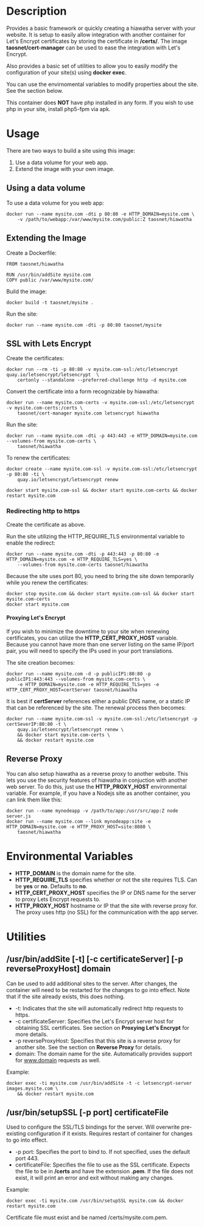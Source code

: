 # Description

Provides a basic framework or quickly creating a hiawatha server with your website. It is setup to easily allow integration with another container for Let's Encrypt certificates by storing the certificate in **/certs/**. The image **taosnet/cert-manager** can be used to ease the integration with Let's Encrypt.

Also provides a basic set of utilities to allow you to easily modify the configuration of your site(s) using **docker exec**.

You can use the envirnomental variables to modify properties about the site. See the section below.

This container does **NOT** have php installed in any form. If you wish to use php in your site, install php5-fpm via apk. 

# Usage

There are two ways to build a site using this image:

  1. Use a data volume for your web app.
  1. Extend the image with your own image.

## Using a data volume

To use a data volume for you web app:
```
docker run --name mysite.com -dti p 80:80 -e HTTP_DOMAIN=mysite.com \
    -v /path/to/webapp:/var/www/mysite.com/public:Z taosnet/hiawatha
```

## Extending the Image

Create a Dockerfile:

```
FROM taosnet/hiawatha

RUN /usr/bin/addSite mysite.com
COPY public /var/www/mysite.com/
```
Build the image:
```
docker build -t taosnet/mysite .
```

Run the site:

```
docker run --name mysite.com -dti -p 80:80 taosnet/mysite
```

## SSL with Lets Encrypt

Create the certificates:

```
docker run --rm -ti -p 80:80 -v mysite.com-ssl:/etc/letsencrypt quay.io/letsencrypt/letsencrypt  \
    certonly --standalone --preferred-challenge http -d mysite.com
```

Convert the certificate into a form recognizable by hiawatha:
```
docker run --name mysite.com-certs -v mysite.com-ssl:/etc/letsencrypt -v mysite.com-certs:/certs \
    taosnet/cert-manager mysite.com letsencrypt hiawatha
```

Run the site:

```
docker run --name mysite.com -dti -p 443:443 -e HTTP_DOMAIN=mysite.com --volumes-from mysite.com-certs \
    taosnet/hiawatha
```

To renew the certificates:

```
docker create --name mysite.com-ssl -v mysite.com-ssl:/etc/letsencrypt -p 80:80 -ti \
    quay.io/letsencrypt/letsencrypt renew

docker start mysite.com-ssl && docker start mysite.com-certs && docker restart mysite.com
```

### Redirecting http to https

Create the certificate as above.

Run the site utilizing the HTTP_REQUIRE_TLS environmental variable to enable the redirect:

```
docker run --name mysite.com -dti -p 443:443 -p 80:80 -e HTTP_DOMAIN=mysite.com -e HTTP_REQUIRE_TLS=yes \
    --volumes-from mysite.com-certs taosnet/hiawatha
```

Because the site uses port 80, you need to bring the site down temporarily while you renew the certificates:

```
docker stop mysite.com && docker start mysite.com-ssl && docker start mysite.com-certs
docker start mysite.com
```

#### Proxying Let's Encrypt

If you wish to minimize the downtime to your site when renewing certificates, you can utilize the **HTTP_CERT_PROXY_HOST** variable. Because you cannot have more than one server listing on the same IP/port pair, you will need to specify the IPs used in your port translations.

The site creation becomes:
```
docker run --name mysite.com -d -p publicIP1:80:80 -p publicIP1:443:443 --volumes-from mysite.com-certs \
    -e HTTP_DOMAIN=mysite.com -e HTTP_REQUIRE_TLS=yes -e HTTP_CERT_PROXY_HOST=certServer taosnet/hiawatha
```
It is best if **certServer** references either a public DNS name, or a static IP that can be referenced by the site. The renewal process then becomes:
```
docker run --name mysite.com-ssl -v mysite.com-ssl:/etc/letsencrypt -p certSeverIP:80:80 -t \
    quay.io/letsencrypt/letsencrypt renew \
    && docker start mysite.com-certs \
    && docker restart mysite.com
```

## Reverse Proxy

You can also setup hiawatha as a reverse proxy to another website. This lets you use the security features of hiawatha in conjuction with another web server. To do this, just use the **HTTP_PROXY_HOST** environmental variable. For example, if you have a Nodejs site as another container, you can link them like this:
```
docker run --name mynodeapp -v /path/to/app:/usr/src/app:Z node server.js
docker run --name mysite.com --link mynodeapp:site -e HTTP_DOMAIN=mysite.com -e HTTP_PROXY_HOST=site:8080 \
    taosnet/hiawatha
```

# Environmental Variables

  * **HTTP_DOMAIN** is the domain name for the site.
  * **HTTP_REQUIRE_TLS** specifies whether or not the site requires TLS. Can be **yes** or **no**. Defaults to **no**.
  * **HTTP_CERT_PROXY_HOST** specifies the IP or DNS name for the server to proxy Lets Encrypt requests to.
  * **HTTP_PROXY_HOST** hostname or IP that the site with reverse proxy for. The proxy uses http (no SSL) for the communication with the app server.

# Utilities

## /usr/bin/addSite [-t] [-c certificateServer] [-p reverseProxyHost] domain

Can be used to add additional sites to the server. After changes, the container will need to be restarted for the changes to go into effect. Note that if the site already exists, this does nothing.

  * -t: Indicates that the site will automatically redirect http requests to https.
  * -c certificateServer: Specifies the Let's Encrypt server host for obtaining SSL certificates. See section on **Proxying Let's Encrypt** for more details.
  * -p reverseProxyHost: Specifies that this site is a reverse proxy for another site. See the section on **Reverse Proxy** for details.
  * domain: The domain name for the site. Automatically provides support for www.domain requests as well.

Example:
```
docker exec -ti mysite.com /usr/bin/addSite -t -c letsencrypt-server images.mysite.com \
    && docker restart mysite.com
```

## /usr/bin/setupSSL [-p port] certificateFile

Used to configure the SSL/TLS bindings for the server. Will overwrite pre-existing configuration if it exists. Requires restart of container for changes to go into effect.

  * -p port: Specifies the port to bind to. If not specified, uses the default port 443.
  * certificateFile: Specifies the file to use as the SSL certificate. Expects the file to be in **/certs** and have the extension **.pem**. If the file does not exist, it will print an error and exit without making any changes.

Example:
```
docker exec -ti mysite.com /usr/bin/setupSSL mysite.com && docker restart mysite.com
```
Certificate file must exist and be named /certs/mysite.com.pem.
